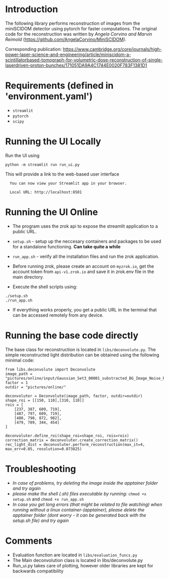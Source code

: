 # Introduction
The following library performs reconstruction of images from the miniSCIDOM detector using pytorch for faster computations. The original code for the reconstruction was written by *Angela Corvino and Marvin Reimold* (https://github.com/AngelaCorvino/MiniSCIDOM).

Corresponding publication: https://www.cambridge.org/core/journals/high-power-laser-science-and-engineering/article/miniscidom-a-scintillatorbased-tomograph-for-volumetric-dose-reconstruction-of-single-laserdriven-proton-bunches/171051DA9A4C1744E0020F783F1381D1

# Requirements (defined in 'environment.yaml')
- `streamlit`
- `pytorch`
- `scipy`

# Running the UI Locally
Run the UI using
```
python -m streamlit run run_ui.py
```
This will provide a link to the web-based user interface 
```
  You can now view your Streamlit app in your browser.

  Local URL: http://localhost:8501
```
# Running the UI Online
- The program uses the zrok api to expose the streamlit application to a public URL.

- `setup.sh` - setup up the neccesary containers and packages to be used for a standalone functioning. **Can take quite a while**
- `run_app.sh` - verify all the installation files and run the zrok application.

- Before running zrok, please create an account on `myzrok.io`, get the account token from `api-v1.zrok.io` and save it in zrok.env file in the main directory.

- Execute the shell scripts using:
```
./setup.sh
./run_app.sh 
```

- If everything works properly, you get a public URL in the terminal that can be accessed remotely from any device.

# Running the base code directly
The base class for reconstruction is located in `libs/deconvolute.py`. The simple reconstructed light distribution can be obtained using the following minimal code:

```
from libs.deconvolute import Deconvolute
image_path = "pictures/online/input/Gaussian_Set3_00001_substracted_BG_Image_Noise_R_2_th_50.tif"
factor = 1
outdir = "pictures/online/"

deconvoluter = Deconvolute(image_path, factor, outdir=outdir)
shape_roi = [[150, 110],[310, 110]]
rois = [
    [237, 387, 609, 719],
    [487, 797, 609, 719],
    [480, 790, 872, 982],
    [479, 789, 344, 454]
]

deconvoluter.define_roi(shape_roi=shape_roi, rois=rois)
correction_matrix = deconvoluter.create_correction_matrix()
rec_light_dist = deconvoluter.perform_reconstruction(max_it=4, max_err=0.05, resolution=0.073825)
```

# Troubleshooting
- *In case of problems, try deleting the image inside the apptainer folder and try again*
- *please make the shell (.sh) files executable by running:*
`chmod +x setup.sh` and `chmod +x run_app.sh`
- *In case you get long errors (that might be related to file watching) when running without a linux container-(apptainer), please delete the apptainer folder (dont worry - it can be generated back with the setup.sh file) and try again*

# Comments
- Evaluation function are located in `libs/evaluation_funcs.py`
- The Main deconvolution class is located in libs/deconvolute.py
- Run_ui.py takes care of plotting, however older libraries are kept for backwards compatibility
